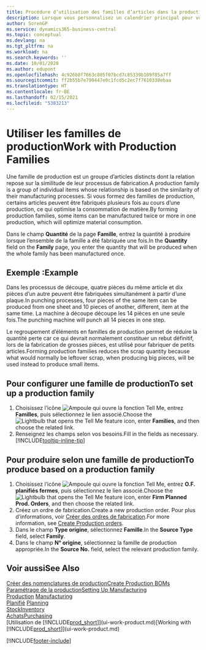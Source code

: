 ```yaml
---
title: Procédure d’utilisation des familles d’articles dans la production | Microsoft Docs
description: Lorsque vous personnalisez un calendrier principal pour votre société ou pour l’un de ses partenaires commerciaux, votre tâche consiste essentiellement à modifier le statut des jours ouvrés et chômés.
author: SorenGP
ms.service: dynamics365-business-central
ms.topic: conceptual
ms.devlang: na
ms.tgt_pltfrm: na
ms.workload: na
ms.search.keywords: ''
ms.date: 10/01/2020
ms.author: edupont
ms.openlocfilehash: 4c926b8f7663c805f07bcd7c85339b109f85a7ff
ms.sourcegitcommit: ff2b55b7e790447e0c1fcd5c2ec7f7610338ebaa
ms.translationtype: HT
ms.contentlocale: fr-BE
ms.lasthandoff: 02/15/2021
ms.locfileid: "5383213"
---
```

# <a name="work-with-production-families"></a><span data-ttu-id="6bbeb-103">Utiliser les familles de production</span><span class="sxs-lookup"><span data-stu-id="6bbeb-103">Work with Production Families</span></span>
<span data-ttu-id="6bbeb-104">Une famille de production est un groupe d’articles distincts dont la relation repose sur la similitude de leur processus de fabrication.</span><span class="sxs-lookup"><span data-stu-id="6bbeb-104">A production family is a group of individual items whose relationship is based on the similarity of their manufacturing processes.</span></span> <span data-ttu-id="6bbeb-105">Si vous formez des familles de production, certains articles peuvent être fabriqués plusieurs fois au cours d’une production, ce qui optimise la consommation de matière.</span><span class="sxs-lookup"><span data-stu-id="6bbeb-105">By forming production families, some items can be manufactured twice or more in one production, which will optimize material consumption.</span></span>

<span data-ttu-id="6bbeb-106">Dans le champ **Quantité** de la page **Famille**, entrez la quantité à produire lorsque l’ensemble de la famille a été fabriquée une fois.</span><span class="sxs-lookup"><span data-stu-id="6bbeb-106">In the **Quantity** field on the **Family** page, you enter the quantity that will be produced when the whole family has been manufactured once.</span></span>

## <a name="example"></a><span data-ttu-id="6bbeb-107">Exemple :</span><span class="sxs-lookup"><span data-stu-id="6bbeb-107">Example</span></span>
<span data-ttu-id="6bbeb-108">Dans les processus de découpe, quatre pièces du même article et dix pièces d’un autre peuvent être fabriquées simultanément à partir d’une plaque.</span><span class="sxs-lookup"><span data-stu-id="6bbeb-108">In punching processes, four pieces of the same item can be produced from one sheet and 10 pieces of another, different, item at the same time.</span></span> <span data-ttu-id="6bbeb-109">La machine à découpe découpe les 14 pièces en une seule fois.</span><span class="sxs-lookup"><span data-stu-id="6bbeb-109">The punching machine will punch all 14 pieces in one step.</span></span>

<span data-ttu-id="6bbeb-110">Le regroupement d’éléments en familles de production permet de réduire la quantité perte car ce qui devrait normalement constituer un rebut définitif, lors de la fabrication de grosses pièces, est utilisé pour fabriquer de petits articles.</span><span class="sxs-lookup"><span data-stu-id="6bbeb-110">Forming production families reduces the scrap quantity because what would normally be leftover scrap, when producing big pieces, will be used instead to produce small items.</span></span>

## <a name="to-set-up-a-production-family"></a><span data-ttu-id="6bbeb-111">Pour configurer une famille de production</span><span class="sxs-lookup"><span data-stu-id="6bbeb-111">To set up a production family</span></span>
1. <span data-ttu-id="6bbeb-112">Choisissez l’icône ![Ampoule qui ouvre la fonction Tell Me](media/ui-search/search_small.png "Dites-moi ce que vous voulez faire"), entrez **Familles**, puis sélectionnez le lien associé.</span><span class="sxs-lookup"><span data-stu-id="6bbeb-112">Choose the ![Lightbulb that opens the Tell Me feature](media/ui-search/search_small.png "Tell me what you want to do") icon, enter **Families**, and then choose the related link.</span></span>
2. <span data-ttu-id="6bbeb-113">Renseignez les champs selon vos besoins.</span><span class="sxs-lookup"><span data-stu-id="6bbeb-113">Fill in the fields as necessary.</span></span> [!INCLUDE[tooltip-inline-tip](includes/tooltip-inline-tip_md.md)]

## <a name="to-produce-based-on-a-production-family"></a><span data-ttu-id="6bbeb-114">Pour produire selon une famille de production</span><span class="sxs-lookup"><span data-stu-id="6bbeb-114">To produce based on a production family</span></span>
1. <span data-ttu-id="6bbeb-115">Choisissez l’icône ![Ampoule qui ouvre la fonction Tell Me](media/ui-search/search_small.png "Dites-moi ce que vous voulez faire"), entrez **O.F. planifiés fermes**, puis sélectionnez le lien associé.</span><span class="sxs-lookup"><span data-stu-id="6bbeb-115">Choose the ![Lightbulb that opens the Tell Me feature](media/ui-search/search_small.png "Tell me what you want to do") icon, enter **Firm Planned Prod. Orders**, and then choose the related link.</span></span>
2. <span data-ttu-id="6bbeb-116">Créez un ordre de fabrication.</span><span class="sxs-lookup"><span data-stu-id="6bbeb-116">Create a new production order.</span></span> <span data-ttu-id="6bbeb-117">Pour plus d’informations, voir [Créer des ordres de fabrication](production-how-to-create-production-orders.md).</span><span class="sxs-lookup"><span data-stu-id="6bbeb-117">For more information, see [Create Production orders](production-how-to-create-production-orders.md).</span></span>
3. <span data-ttu-id="6bbeb-118">Dans le champ **Type origine**, sélectionnez **Famille**.</span><span class="sxs-lookup"><span data-stu-id="6bbeb-118">In the **Source Type** field, select **Family**.</span></span>  
4. <span data-ttu-id="6bbeb-119">Dans le champ **N° origine**, sélectionnez la famille de production appropriée.</span><span class="sxs-lookup"><span data-stu-id="6bbeb-119">In the **Source No.** field, select the relevant production family.</span></span>

## <a name="see-also"></a><span data-ttu-id="6bbeb-120">Voir aussi</span><span class="sxs-lookup"><span data-stu-id="6bbeb-120">See Also</span></span>
[<span data-ttu-id="6bbeb-121">Créer des nomenclatures de production</span><span class="sxs-lookup"><span data-stu-id="6bbeb-121">Create Production BOMs</span></span>](production-how-to-create-production-boms.md)  
[<span data-ttu-id="6bbeb-122">Paramétrage de la production</span><span class="sxs-lookup"><span data-stu-id="6bbeb-122">Setting Up Manufacturing</span></span>](production-configure-production-processes.md)  
<span data-ttu-id="6bbeb-123">[Production](production-manage-manufacturing.md)  </span><span class="sxs-lookup"><span data-stu-id="6bbeb-123">[Manufacturing](production-manage-manufacturing.md)  </span></span>  
<span data-ttu-id="6bbeb-124">[Planifié](production-planning.md) </span><span class="sxs-lookup"><span data-stu-id="6bbeb-124">[Planning](production-planning.md) </span></span>  
[<span data-ttu-id="6bbeb-125">Stock</span><span class="sxs-lookup"><span data-stu-id="6bbeb-125">Inventory</span></span>](inventory-manage-inventory.md)  
[<span data-ttu-id="6bbeb-126">Achats</span><span class="sxs-lookup"><span data-stu-id="6bbeb-126">Purchasing</span></span>](purchasing-manage-purchasing.md)  
<span data-ttu-id="6bbeb-127">[Utilisation de [!INCLUDE[prod_short](includes/prod_short.md)]](ui-work-product.md)</span><span class="sxs-lookup"><span data-stu-id="6bbeb-127">[Working with [!INCLUDE[prod_short](includes/prod_short.md)]](ui-work-product.md)</span></span>


[!INCLUDE[footer-include](includes/footer-banner.md)]